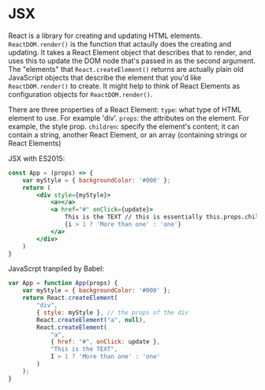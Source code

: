 # JSX

React is a library for creating and updating HTML elements. `ReactDOM.render()` is the function that actaully does the creating and updating. It takes a React Element object that describes that to render, and uses this to update the DOM node that's passed in as the second argument.
The "elements" that `React.createElement()` returns are actually plain old JavaScript objects that describe the element that you'd like `ReactDOM.render()` to create. It might help to think of React Elements as configuration objects for `ReactDOM.render()`.


There are three properties of a React Element:
`type`: what type of HTML element to use. For example 'div'.
`props`: the attributes on the element. For example, the style prop.
`children`: specify the element's content; it can contain a string, another React Element, or an array (containing strings or React Elements)

JSX with ES2015:
```jsx
const App = (props) => {
    var myStyle = { backgroundColor: '#000' };
    return (
        <div style={myStyle}>
            <a></a>
            <a href="#" onClick={update}>
                This is the TEXT // this is essentially this.props.children
                {i > 1 ? 'More than one' : 'one'}
            </a>
        </div>
    )
}
```

JavaScrpt tranpiled by Babel:
```javascript
var App = function App(props) {
    var myStyle = { backgroundColor: '#000' };
    return React.createElement(
        "div",
        { style: myStyle }, // the props of the div
        React.createElement("a", null),
        React.createElement(
            "a", 
            { href: "#", onClick: update },
            "This is the TEXT",
            I > 1 ? 'More than one' : 'one'
        )
    );
}
```
